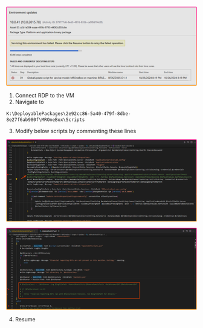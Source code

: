 
![Step39Failure](Resources\Step39Failure.png)

1. Connect RDP to the VM
2. Navigate to 
```
K:\DeployablePackages\2e92cc86-5a40-479f-8dbe-8e27f6ab980f\MROneBox\Scripts
```
3. Modify below scripts by commenting these lines

![Step39](Resources\Step39.png)

![Step66](Resources\Step66.png)

4. Resume